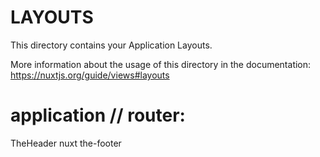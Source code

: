 # LAYOUTS

This directory contains your Application Layouts.

More information about the usage of this directory in the documentation:
https://nuxtjs.org/guide/views#layouts


# application // router:
 
TheHeader
nuxt
the-footer
